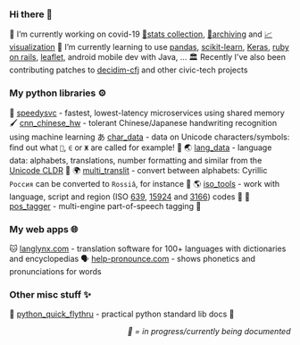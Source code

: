 ### Hi there 👋

🔭 I’m currently working on covid-19 [🔢stats collection](https://github.com/mcyph/world_subnational_covid_crawler), [💾archiving](https://github.com/mcyph/global_subnational_covid_data) and [📈visualization](https://covid-19-au.com/)
🌱 I’m currently learning to use [pandas](https://pandas.pydata.org/), [scikit-learn](https://scikit-learn.org/), [Keras](https://keras.io/), [ruby on rails](https://rubyonrails.org/), [leaflet](https://leafletjs.com/), android mobile dev with Java, ...
🏛️ Recently I've also been contributing patches to [decidim-cfj](https://github.com/codeforjapan/decidim-cfj) and other civic-tech projects

### My python libraries ⚙️
🐇 [speedysvc](https://github.com/mcyph/speedysvc) - fastest, lowest-latency microservices using shared memory
🖌️ [cnn_chinese_hw](https://github.com/mcyph/cnn_chinese_hw) - tolerant Chinese/Japanese handwriting recognition using machine learning
あ [char_data](https://github.com/mcyph/char_data) - data on Unicode characters/symbols: find out what `🤖`, `∈` or `Ж` are called for example! 🚧
🌏 [lang_data](https://github.com/mcyph/lang_data) - language data: alphabets, translations, number formatting and similar from the [Unicode CLDR](http://cldr.unicode.org/) 🚧
🌍 [multi_translit](https://github.com/mcyph/multi_translit) - convert between alphabets: Cyrillic `Россия` can be converted to `Rossiâ`, for instance 🚧
🌎 [iso_tools](https://github.com/mcyph/iso_tools) - work with language, script and region (ISO [639](https://en.wikipedia.org/wiki/ISO_639), [15924](https://en.wikipedia.org/wiki/ISO_15924) and [3166](https://en.wikipedia.org/wiki/ISO_3166)) codes 🚧
📙 [pos_tagger](https://github.com/mcyph/pos_tagger) - multi-engine part-of-speech tagging 🚧

### My web apps 🌐

🐱 [langlynx.com](https://langlynx.com) - translation software for 100+ languages with dictionaries and encyclopedias
🗣 [help-pronounce.com](https://github.com/mcyph/help_pronounce) - shows phonetics and pronunciations for words

### Other misc stuff ✨

🐍 [python_quick_flythru](https://github.com/mcyph/python_quick_flythru) - practical python standard lib docs 🚧

<p align="right"><i>🚧 = in progress/currently being documented</i></p>

<!--
**mcyph/mcyph** is a ✨ _special_ ✨ repository because its `README.md` (this file) appears on your GitHub profile.

Here are some ideas to get you started:

- 🔭 I’m currently working on ...
- 🌱 I’m currently learning ...
- 👯 I’m looking to collaborate on ...
- 🤔 I’m looking for help with ...
- 💬 Ask me about ...
- 📫 How to reach me: ...
- 😄 Pronouns: ...
- ⚡ Fun fact: ...
-->
